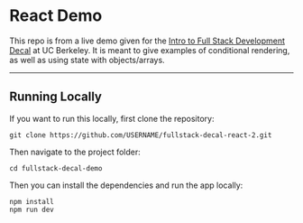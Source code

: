 # React Demo
This repo is from a live demo given for the [Intro to Full Stack Development Decal](https://fullstackdecal.com) at UC Berkeley. It is meant to give examples of conditional rendering, as well as using state with objects/arrays.
___
## Running Locally
If you want to run this locally, first clone the repository:
```
git clone https://github.com/USERNAME/fullstack-decal-react-2.git
```
Then navigate to the project folder:
```
cd fullstack-decal-demo
```
Then you can install the dependencies and run the app locally:
```
npm install
npm run dev
```
